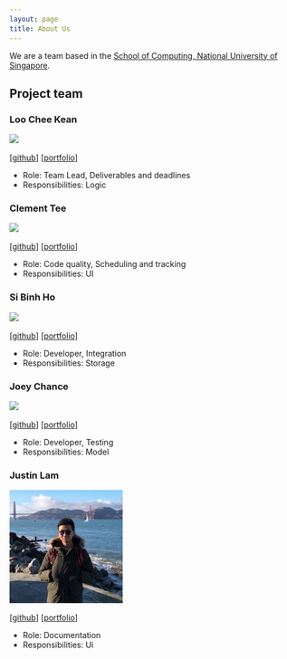 ```yaml
---
layout: page
title: About Us
---
```


We are a team based in the [School of Computing, National University of Singapore](http://www.comp.nus.edu.sg).

## Project team

### Loo Chee Kean

<img src="images/cheekean5848.png" width="200px">

[[github](https://github.com/cheekean5848)]
[[portfolio](team/cheekean5848.md)]

* Role: Team Lead, Deliverables and deadlines
* Responsibilities: Logic

### Clement Tee

<img src="images/clement0010.png" width="200px">

[[github](http://github.com/clement0010)]
[[portfolio](team/clement0010.md)]


* Role: Code quality, Scheduling and tracking
* Responsibilities: UI

### Si Binh Ho

<img src="images/sibinhho99-nus.png" width="200px">

[[github](http://github.com/sibinhho99-nus)]
[[portfolio](team/sibinhho99-nus.md)]


* Role: Developer, Integration
* Responsibilities: Storage

### Joey Chance

<img src="images/joey-chance.png" width="200px">

[[github](http://github.com/joey-chance)]
[[portfolio](team/joey-chance.md)]


* Role: Developer, Testing
* Responsibilities: Model

### Justin Lam

<img src="images/juslam19.png" width="200px">

[[github](http://github.com/juslam19)]
[[portfolio](team/juslam19.md)]


* Role: Documentation
* Responsibilities: Ui
